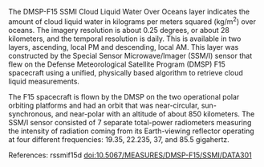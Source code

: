 The DMSP-F15 SSMI Cloud Liquid Water Over Oceans layer indicates the amount of cloud liquid water in kilograms per meters squared (kg/m<sup>2</sup>) over oceans. The imagery resolution is about 0.25 degrees, or about 28 kilometers, and the temporal resolution is daily. This is available in two layers, ascending, local PM and descending, local AM. This layer was constructed by the Special Sensor Microwave/Imager (SSM/I) sensor that flew on the Defense Meteorological Satellite Program (DMSP) F15 spacecraft using a unified, physically based algorithm to retrieve cloud liquid measurements.

The F15 spacecraft is flown by the DMSP on the two operational polar orbiting platforms and had an orbit that was near-circular, sun-synchronous, and near-polar with an altitude of about 850 kilometers. The SSM/I sensor consisted of 7 separate total-power radiometers measuring the intensity of radiation coming from its Earth-viewing reflector operating at four different frequencies: 19.35, 22.235, 37, and 85.5 gigahertz.

References: rssmif15d [doi:10.5067/MEASURES/DMSP-F15/SSMI/DATA301](https://doi.org/10.5067/MEASURES/DMSP-F15/SSMI/DATA301)
